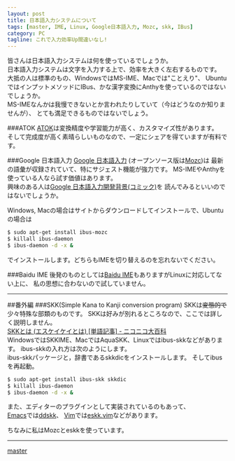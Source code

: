 ```yaml
---
layout: post
title: 日本語入力システムについて
tags: [master, IME, Linux, Google日本語入力, Mozc, skk, IBus]
category: PC
tagline: これで入力効率Up間違いなし!
---
```


皆さんは日本語入力システムは何を使っているでしょうか。  
日本語入力システムは文字を入力する上で、効率を大きく左右するものです。  
大抵の人は標準のもの、WindowsではMS-IME、Macでは"ことえり"、
UbuntuではインプットメソッドにIBus、かな漢字変換にAnthyを使っているのではないでしょうか。  
MS-IMEなんかは我慢できないとか言われたりしていて（今はどうなのか知りませんが）、
とても満足できるものではないでしょう。

###ATOK
[ATOK](http://www.atok.com/)は変換精度や学習能力が高く、カスタマイズ性があります。  
そして完成度が高く素晴らしいものなので、一定にシェアを得ていますが有料です。

###Google 日本語入力
[Google 日本語入力](http://www.google.co.jp/ime/index.html)
(オープンソース版は[Mozc](http://code.google.com/p/mozc/))は
最新の語彙が収録されていて、特にサジェスト機能が強力です。
MS-IMEやAnthyを使っている人なら試す価値はあります。  
興味のある人は[Google 日本語入力開発背景(コミック)](http://www.google.co.jp/ime/comic/)を
読んでみるといいのではないでしょうか。  

Windows, Macの場合はサイトからダウンロードしてインストールで、Ubuntuの場合は

```bash
$ sudo apt-get install ibus-mozc
$ killall ibus-daemon
$ ibus-daemon -d -x &
```

でインストールします。どちらもIMEを切り替えるのを忘れないでください。

###Baidu IME
後発のものとしては[Baidu IME](http://ime.baidu.jp/type/)もありますがLinuxに対応してない上に、
私の思想に合わないので試していません。

---

##番外編
###SKK(Simple Kana to Kanji conversion program)
SKKは<del>変態的で</del>少々特殊な部類のものです。
SKKは好みが別れるところなので、ここでは詳しく説明しません。  
[SKKとは (エスケイケイとは) [単語記事] - ニコニコ大百科](http://dic.nicovideo.jp/a/skk)  
WindowsではSKKIME、MacではAquaSKK、Linuxではibus-skkなどがあります。
ibus-skkの入れ方は次のようにします。  
ibus-skkパッケージと，辞書であるskkdicをインストールします。
そしてibusを再起動。

```bash
$ sudo apt-get install ibus-skk skkdic
$ killall ibus-daemon
$ ibus-daemon -d -x &
```

また、エディターのプラグインとして実装されているのもあって、  
[Emacs](http://ja.wikipedia.org/wiki/Emacs)では[ddskk](http://openlab.ring.gr.jp/skk/ddskk-ja.html)、
[Vim](http://ja.wikipedia.org/wiki/Vim)では[eskk.vim](https://github.com/tyru/eskk.vim)などがあります。

ちなみに私はMozcとeskkを使っています。

---

[master](http://coderwall.com/crazymaster)

